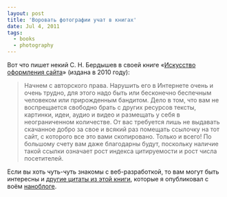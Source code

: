 ```yaml
---
layout: post
title: 'Воровать фотографии учат в книгах'
date: Jul 4, 2011
tags:
  - books
  - photography
---
```


Вот что пишет некий С. Н. Бердышев в своей книге «[Искусство оформления сайта](http://www.ozon.ru/context/detail/id/4459935/?partner=sapegin)» (издана в 2010 году):

> Начнем с авторского права. Нарушить его в Интернете очень и очень трудно, для этого надо быть или бесконечно беспечным человеком или прирожденным бандитом. Дело в том, что вам не воспрещается свободно брать с других ресурсов тексты, картинки, идеи, аудио и видео и размещать у себя в неограниченном количестве. От вас требуется лишь не выдавать скачанное добро за свое и всякий раз помещать ссылочку на тот сайт, с которого все это вами скопировано. Только и всего! По большому счету вам даже благодарны будут, поскольку наличие такой ссылки означает рост индекса цитируемости и рост числа посетителей.

Если вы хоть чуть-чуть знакомы с веб-разработкой, то вам могут быть интересны и [другие цитаты из этой книги](http://nano.sapegin.ru/all/kurs-po-podgotovke-idiotov-citaty-iz-knigi-iskusstvo-oformleniya/ "Курс по подготовке идиотов (цитаты из книги «Искусство оформления сайта»)"), которые я опубликовал с воём [наноблоге](http://nano.sapegin.ru).
